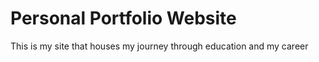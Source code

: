 # Personal Portfolio Website
This is my site that houses my journey through education and my career
